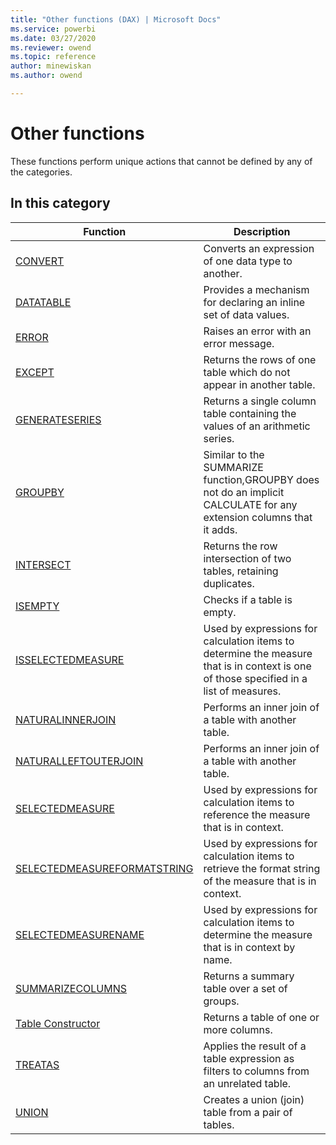 ```yaml
---
title: "Other functions (DAX) | Microsoft Docs"
ms.service: powerbi 
ms.date: 03/27/2020
ms.reviewer: owend
ms.topic: reference
author: minewiskan
ms.author: owend

---
```

# Other functions

These functions perform unique actions that cannot be defined by any of the categories.
  
## In this category  

|Function  |Description  |
|---------|---------|
|[CONVERT](convert-function-dax.md)|Converts an expression of one data type to another. |
|[DATATABLE](datatable-function.md)    |  Provides a mechanism for declaring an inline set of data values.        |
|[ERROR](error-function.md)     | Raises an error with an error message.         |
|[EXCEPT](except-function-dax.md)     |  Returns the rows of one table which do not appear in another table.       |
|[GENERATESERIES](generateseries-function.md)     | Returns a single column table containing the values of an arithmetic series.        |
|[GROUPBY](groupby-function-dax.md)      |  Similar to the SUMMARIZE function,GROUPBY does not do an implicit CALCULATE for any extension columns that it adds.       |
|[INTERSECT](intersect-function-dax.md)       |   Returns the row intersection of two tables, retaining duplicates.       |
|[ISEMPTY](isempty-function-dax.md)     |  Checks if a table is empty.       |
|[ISSELECTEDMEASURE](isselectedmeasure-function-dax.md)|   Used by expressions for calculation items to determine the measure that is in context is one of those specified in a list of measures.   |
|[NATURALINNERJOIN](naturalinnerjoin-function-dax.md)     |  Performs an inner join of a table with another table.        |
|[NATURALLEFTOUTERJOIN](naturalleftouterjoin-function-dax.md)     |  Performs an inner join of a table with another table.       |
|[SELECTEDMEASURE](selectedmeasure-function-dax.md) |   Used by expressions for calculation items to reference the measure that is in context.   |
|[SELECTEDMEASUREFORMATSTRING](selectedmeasureformatstring-function-dax.md) |   Used by expressions for calculation items to retrieve the format string of the measure that is in context.   |
|[SELECTEDMEASURENAME](selectedmeasurename-function-dax.md) |   Used by expressions for calculation items to determine the measure that is in context by name.   |
|[SUMMARIZECOLUMNS](summarizecolumns-function-dax.md)      |  Returns a summary table over a set of groups.        |
|[Table Constructor](table-Constructor.md)    |  Returns a table of one or more columns.       |
|[TREATAS](treatas-function.md)     |  Applies the result of a table expression as filters to columns from an unrelated table.        |
|[UNION](union-function-dax.md)     |  Creates a union (join) table from a pair of tables.         |
